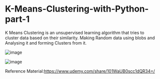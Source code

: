 # K-Means-Clustering-with-Python-part-1


K Means Clustering is an unsupervised learning algorithm that tries to cluster data based on their similarity.
Making Random data using blobs and Analysing it and forming Clusters from it.


![image](https://user-images.githubusercontent.com/48589838/77849940-e23b9e80-71ec-11ea-8680-c26503f4cbaa.png)

![image](https://user-images.githubusercontent.com/48589838/77849942-e9fb4300-71ec-11ea-8bf8-1b08955612ca.png)


Reference Material:https://www.udemy.com/share/101WaUB0scc1dQR34=/
